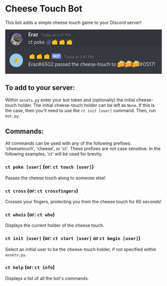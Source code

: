 # Cheese Touch Bot
This bot adds a simple cheese touch game to your Discord server!

![Example of Cheese Touch Bot in action!](https://github.com/ethanrasmussen/cheese-touch-bot/blob/master/cheesetouch.PNG)

## To add to your server:
Within `assets.py` enter your bot token and (optionally) the initial cheese-touch holder. The initial cheese-touch holder can be left as `None`. If this is the case, then you'll need to use the `ct init [user]` command. Then, run `bot.py`.

## Commands:
All commands can be used with any of the following prefixes: 'cheesetouch', 'cheese', or 'ct'. These prefixes are not case sensitive. In the following examples, 'ct' will be used for brevity.
### `ct poke [user]` (or: `ct touch [user]`)
Passes the cheese touch along to someone else!
### `ct cross` (or: `ct crossfingers`)
Crosses your fingers, protecting you from the cheese touch for 60 seconds!
### `ct whois` (or: `ct who`)
Displays the current holder of the cheese touch.
### `ct init [user]` (or: `ct start [user]` or `ct begin [user]`)
Select an initial user to be the cheese-touch holder, if not specified within `assets.py`.
### `ct help` (or: `ct info`)
Displays a list of all the bot's commands.

